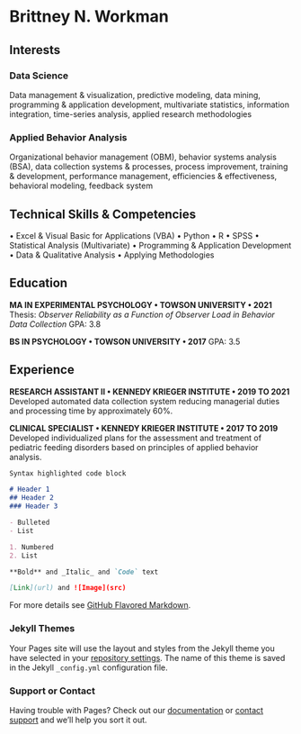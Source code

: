 # Brittney N. Workman

## **Interests**

### Data Science
Data management & visualization, predictive modeling, data mining, programming & application development, multivariate statistics, information integration, time-series analysis, applied research methodologies

### Applied Behavior Analysis
Organizational behavior management (OBM), behavior systems analysis (BSA), data collection systems & processes, process improvement, training & development, performance management, efficiencies & effectiveness, behavioral modeling, feedback system

## **Technical Skills & Competencies**

•	Excel & Visual Basic for Applications (VBA)
•	Python
•	R
•	SPSS
•	Statistical Analysis (Multivariate)
•	Programming & Application Development
•	Data & Qualitative Analysis
•	Applying Methodologies

## **Education**

**MA IN EXPERIMENTAL PSYCHOLOGY • TOWSON UNIVERSITY • 2021**
Thesis: *Observer Reliability as a Function of Observer Load in Behavior Data Collection*
GPA: 3.8

**BS IN PSYCHOLOGY • TOWSON UNIVERSITY • 2017**
GPA: 3.5

## **Experience**

**RESEARCH ASSISTANT II • KENNEDY KRIEGER INSTITUTE • 2019 TO 2021**
Developed automated data collection system reducing managerial duties and processing time by approximately 60%.

**CLINICAL SPECIALIST • KENNEDY KRIEGER INSTITUTE • 2017 TO 2019**
Developed individualized plans for the assessment and treatment of pediatric feeding disorders based on principles of applied behavior analysis.




```markdown
Syntax highlighted code block

# Header 1
## Header 2
### Header 3

- Bulleted
- List

1. Numbered
2. List

**Bold** and _Italic_ and `Code` text

[Link](url) and ![Image](src)
```

For more details see [GitHub Flavored Markdown](https://guides.github.com/features/mastering-markdown/).

### Jekyll Themes

Your Pages site will use the layout and styles from the Jekyll theme you have selected in your [repository settings](https://github.com/git-Jeriah/git-jeriah.github.io/settings/pages). The name of this theme is saved in the Jekyll `_config.yml` configuration file.

### Support or Contact

Having trouble with Pages? Check out our [documentation](https://docs.github.com/categories/github-pages-basics/) or [contact support](https://support.github.com/contact) and we’ll help you sort it out.
